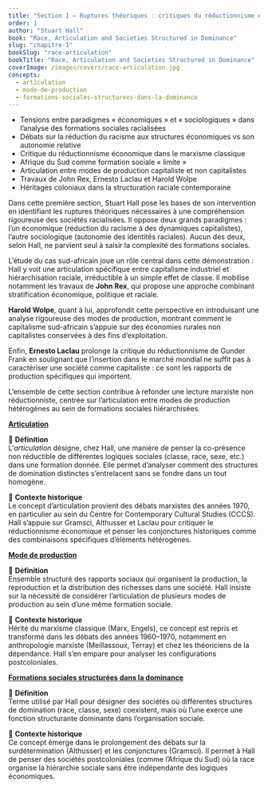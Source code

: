 ```yaml
---
title: "Section 1 — Ruptures théoriques : critiques du réductionnisme et émergence de l’articulation"
order: 1
author: "Stuart Hall"
book: "Race, Articulation and Societies Structured in Dominance"
slug: "chapitre-1"
bookSlug: "race-articulation"
bookTitle: "Race, Articulation and Societies Structured in Dominance"
coverImage: /images/covers/race-articulation.jpg
concepts:
  - articulation
  - mode-de-production
  - formations-sociales-structurees-dans-la-dominance
---
```



<!--themes:start-->
- Tensions entre paradigmes « économiques » et « sociologiques » dans l’analyse des formations sociales racialisées  
- Débats sur la réduction du racisme aux structures économiques vs son autonomie relative  
- Critique du réductionnisme économique dans le marxisme classique  
- Afrique du Sud comme formation sociale « limite »  
- Articulation entre modes de production capitaliste et non capitalistes  
- Travaux de John Rex, Ernesto Laclau et Harold Wolpe  
- Héritages coloniaux dans la structuration raciale contemporaine
<!--themes:end--> 


<!--summary:start-->
Dans cette première section, Stuart Hall pose les bases de son intervention en identifiant les ruptures théoriques nécessaires à une compréhension rigoureuse des sociétés racialisées. Il oppose deux grands paradigmes : l’un économique (réduction du racisme à des dynamiques capitalistes), l’autre sociologique (autonomie des identités raciales). Aucun des deux, selon Hall, ne parvient seul à saisir la complexité des formations sociales.

L’étude du cas sud-africain joue un rôle central dans cette démonstration : Hall y voit une articulation spécifique entre capitalisme industriel et hiérarchisation raciale, irréductible à un simple effet de classe. Il mobilise notamment les travaux de **John Rex**, qui propose une approche combinant stratification économique, politique et raciale.

**Harold Wolpe**, quant à lui, approfondit cette perspective en introduisant une analyse rigoureuse des modes de production, montrant comment le capitalisme sud-africain s’appuie sur des économies rurales non capitalistes conservées à des fins d’exploitation.

Enfin, **Ernesto Laclau** prolonge la critique du réductionnisme de Gunder Frank en soulignant que l’insertion dans le marché mondial ne suffit pas à caractériser une société comme capitaliste : ce sont les rapports de production spécifiques qui importent.

L’ensemble de cette section contribue à refonder une lecture marxiste non réductionniste, centrée sur l’articulation entre modes de production hétérogènes au sein de formations sociales hiérarchisées.
<!--summary:end-->



<!--concepts:start-->

[**Articulation**](/concepts/articulation)

🔹 **Définition**  
L’*articulation* désigne, chez Hall, une manière de penser la co-présence non réductible de différentes logiques sociales (classe, race, sexe, etc.) dans une formation donnée. Elle permet d’analyser comment des structures de domination distinctes s’entrelacent sans se fondre dans un tout homogène.

🔹 **Contexte historique**  
Le concept d’articulation provient des débats marxistes des années 1970, en particulier au sein du Centre for Contemporary Cultural Studies (CCCS). Hall s’appuie sur Gramsci, Althusser et Laclau pour critiquer le réductionnisme économique et penser les conjonctures historiques comme des combinaisons spécifiques d’éléments hétérogènes.

[**Mode de production**](/concepts/mode-de-production)

🔹 **Définition**  
Ensemble structuré des rapports sociaux qui organisent la production, la reproduction et la distribution des richesses dans une société. Hall insiste sur la nécessité de considérer l’articulation de plusieurs modes de production au sein d’une même formation sociale.

🔹 **Contexte historique**  
Hérité du marxisme classique (Marx, Engels), ce concept est repris et transformé dans les débats des années 1960–1970, notamment en anthropologie marxiste (Meillassoux, Terray) et chez les théoriciens de la dépendance. Hall s’en empare pour analyser les configurations postcoloniales.

[**Formations sociales structurées dans la dominance**](/concepts/formations-sociales-structurees-dans-la-dominance)

🔹 **Définition**  
Terme utilisé par Hall pour désigner des sociétés où différentes structures de domination (race, classe, sexe) coexistent, mais où l’une exerce une fonction structurante dominante dans l’organisation sociale.

🔹 **Contexte historique**  
Ce concept émerge dans le prolongement des débats sur la surdétermination (Althusser) et les conjonctures (Gramsci). Il permet à Hall de penser des sociétés postcoloniales (comme l’Afrique du Sud) où la race organise la hiérarchie sociale sans être indépendante des logiques économiques.

<!--concepts:end-->
